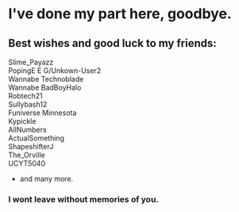 # I've done my part here, goodbye.

## Best wishes and good luck to my friends:
Slime_Payazz  
PopingE E G/Unkown-User2  
Wannabe Technoblade  
Wannabe BadBoyHalo  
Robtech21  
Sullybash12  
Funiverse Minnesota  
Kypickle  
AllNumbers  
ActualSomething  
ShapeshifterJ  
The_Orville  
UCYT5040  
- and many more.

### I wont leave without memories of you.
